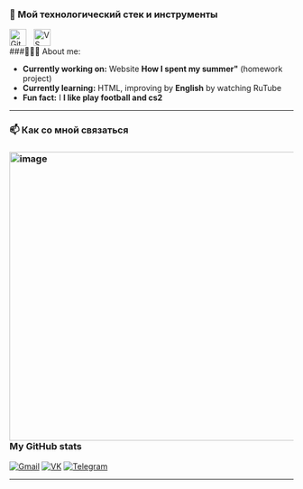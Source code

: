 ### 🧰 Мой технологический стек и инструменты






<img align="left" alt="GitHub" width="30px" style="padding-right:10px;" src="https://cdn.jsdelivr.net/gh/devicons/devicon/icons/github/github-original.svg" />
<img align="left" alt="VS Code" width="30px" style="padding-right:10px;" src="https://cdn.jsdelivr.net/gh/devicons/devicon/icons/vscode/vscode-original.svg" />
<br />

###👩🏻‍🏫 About me:
-  **Currently working on:** Website **How I spent my summer"** (homework project) 
-  **Currently learning:** HTML, improving by **English** by watching RuTube
-  **Fun fact:** I **I like play football and cs2**
  
---

### 📫 Как со мной связаться

### <img width="512" height="512" alt="image" src="https://github.com/user-attachments/assets/f9e3616f-60a4-4755-8ade-0e98666575d1" /> My GitHub stats

[![Gmail](https://img.shields.io/badge/Gmail-D14836?style=for-the-badge&logo=gmail&logoColor=white)](mailto:ibragimtchopanov@yandex.ru)
[![VK](https://img.shields.io/badge/ВКонтакте-0077FF?style=for-the-badge&logo=vk&logoColor=white)](https://vk.com/chopanov16)
[![Telegram](https://img.shields.io/badge/Telegram-2CA5E0?style=for-the-badge&logo=telegram&logoColor=white)](https://t.me/chopanov17)

---

